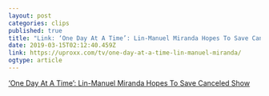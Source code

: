 ```yaml
---
layout: post 
categories: clips 
published: true 
title: "Link: ‘One Day At A Time’: Lin-Manuel Miranda Hopes To Save Canceled Show" 
date: 2019-03-15T02:12:40.459Z 
link: https://uproxx.com/tv/one-day-at-a-time-lin-manuel-miranda/ 
ogtype: article 
---
```

[ ‘One Day At A Time’: Lin-Manuel Miranda Hopes To Save Canceled Show ]( https://uproxx.com/tv/one-day-at-a-time-lin-manuel-miranda/ ) 
